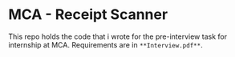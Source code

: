 # MCA - Receipt Scanner
This repo holds the code that i wrote for the pre-interview task for internship at MCA.
Requirements are in `**Interview.pdf**`.